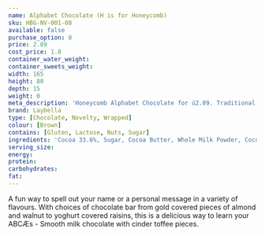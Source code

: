 ```yaml
---
name: Alphabet Chocolate (H is for Honeycomb)
sku: HBG-NV-001-08
available: false
purchase_option: 0
price: 2.89
cost_price: 1.8
container_water_weight: 
container_sweets_weight: 
width: 165
height: 80
depth: 15
weight: 0
meta_description: 'Honeycomb Alphabet Chocolate for ú2.89. Traditional sweet treats and more at Humbugs Confectionery Store. Specialists in satisfying your sweet tooth!'
brand: Laybella
type: [Chocolate, Novelty, Wrapped]
colour: [Brown]
contains: [Gluten, Lactose, Nuts, Sugar]
ingredients: 'Cocoa 33.6%, Sugar, Cocoa Butter, Whole Milk Powder, Cocoa Mass, Soy Lecithin, Flavouring: Natural Vanilla, Cane Sugar, Glucose Syrup, Bicarbonate of Soda, Wheat Flour'
serving_size: 
energy: 
protein: 
carbohydrates: 
fat: 
---
```

A fun way to spell out your name or a personal message in a variety of flavours. With choices of chocolate bar from gold covered pieces of almond and walnut to yoghurt covered raisins, this is a delicious way to learn your ABCÆs - Smooth milk chocolate with cinder toffee pieces.